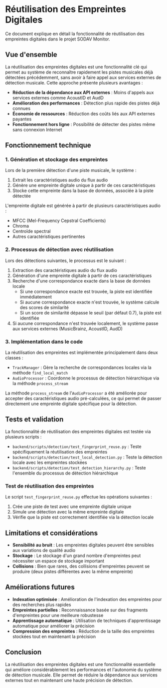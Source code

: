 # Réutilisation des Empreintes Digitales

Ce document explique en détail la fonctionnalité de réutilisation des empreintes digitales dans le projet SODAV Monitor.

## Vue d'ensemble

La réutilisation des empreintes digitales est une fonctionnalité clé qui permet au système de reconnaître rapidement les pistes musicales déjà détectées précédemment, sans avoir à faire appel aux services externes de détection musicale. Cette approche présente plusieurs avantages :

- **Réduction de la dépendance aux API externes** : Moins d'appels aux services externes comme AcoustID et AudD
- **Amélioration des performances** : Détection plus rapide des pistes déjà connues
- **Économie de ressources** : Réduction des coûts liés aux API externes payantes
- **Fonctionnement hors ligne** : Possibilité de détecter des pistes même sans connexion Internet

## Fonctionnement technique

### 1. Génération et stockage des empreintes

Lors de la première détection d'une piste musicale, le système :

1. Extrait les caractéristiques audio du flux audio
2. Génère une empreinte digitale unique à partir de ces caractéristiques
3. Stocke cette empreinte dans la base de données, associée à la piste détectée

L'empreinte digitale est générée à partir de plusieurs caractéristiques audio :
- MFCC (Mel-Frequency Cepstral Coefficients)
- Chroma
- Centroïde spectral
- Autres caractéristiques pertinentes

### 2. Processus de détection avec réutilisation

Lors des détections suivantes, le processus est le suivant :

1. Extraction des caractéristiques audio du flux audio
2. Génération d'une empreinte digitale à partir de ces caractéristiques
3. Recherche d'une correspondance exacte dans la base de données locale
   - Si une correspondance exacte est trouvée, la piste est identifiée immédiatement
   - Si aucune correspondance exacte n'est trouvée, le système calcule des scores de similarité
   - Si un score de similarité dépasse le seuil (par défaut 0.7), la piste est identifiée
4. Si aucune correspondance n'est trouvée localement, le système passe aux services externes (MusicBrainz, AcoustID, AudD)

### 3. Implémentation dans le code

La réutilisation des empreintes est implémentée principalement dans deux classes :

- `TrackManager` : Gère la recherche de correspondances locales via la méthode `find_local_match`
- `AudioProcessor` : Coordonne le processus de détection hiérarchique via la méthode `process_stream`

La méthode `process_stream` de l'`AudioProcessor` a été améliorée pour accepter des caractéristiques audio pré-calculées, ce qui permet de passer directement une empreinte digitale spécifique pour la détection.

## Tests et validation

La fonctionnalité de réutilisation des empreintes digitales est testée via plusieurs scripts :

- `backend/scripts/detection/test_fingerprint_reuse.py` : Teste spécifiquement la réutilisation des empreintes
- `backend/scripts/detection/test_local_detection.py` : Teste la détection locale avec les empreintes stockées
- `backend/scripts/detection/test_detection_hierarchy.py` : Teste l'ensemble du processus de détection hiérarchique

### Test de réutilisation des empreintes

Le script `test_fingerprint_reuse.py` effectue les opérations suivantes :

1. Crée une piste de test avec une empreinte digitale unique
2. Simule une détection avec la même empreinte digitale
3. Vérifie que la piste est correctement identifiée via la détection locale

## Limitations et considérations

- **Sensibilité au bruit** : Les empreintes digitales peuvent être sensibles aux variations de qualité audio
- **Stockage** : Le stockage d'un grand nombre d'empreintes peut nécessiter un espace de stockage important
- **Collisions** : Bien que rares, des collisions d'empreintes peuvent se produire (deux pistes différentes avec la même empreinte)

## Améliorations futures

- **Indexation optimisée** : Amélioration de l'indexation des empreintes pour des recherches plus rapides
- **Empreintes partielles** : Reconnaissance basée sur des fragments d'empreintes pour une meilleure robustesse
- **Apprentissage automatique** : Utilisation de techniques d'apprentissage automatique pour améliorer la précision
- **Compression des empreintes** : Réduction de la taille des empreintes stockées tout en maintenant la précision

## Conclusion

La réutilisation des empreintes digitales est une fonctionnalité essentielle qui améliore considérablement les performances et l'autonomie du système de détection musicale. Elle permet de réduire la dépendance aux services externes tout en maintenant une haute précision de détection.

